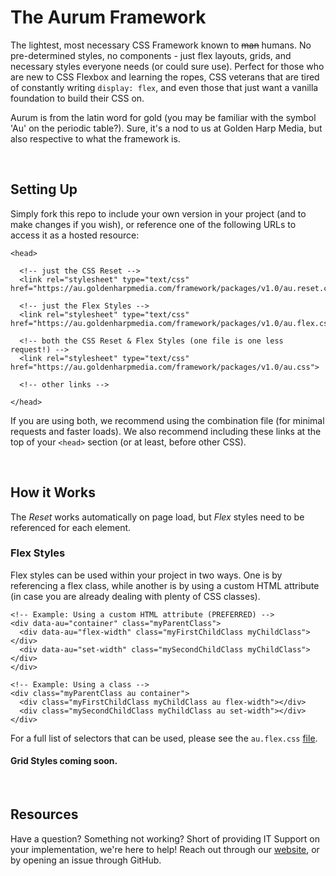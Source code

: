 # The Aurum Framework

The lightest, most necessary CSS Framework known to ~~man~~ humans. No pre-determined styles, no components - just flex layouts, grids, and necessary styles everyone needs (or could sure use). Perfect for those who are new to CSS Flexbox and learning the ropes, CSS veterans that are tired of constantly writing `display: flex`, and even those that just want a vanilla foundation to build their CSS on.

Aurum is from the latin word for gold (you may be familiar with the symbol 'Au' on the periodic table?). Sure, it's a nod to us at Golden Harp Media, but also respective to what the framework is.

<br>

## Setting Up

Simply fork this repo to include your own version in your project (and to make changes if you wish), or reference one of the following URLs to access it as a hosted resource:

```
<head>

  <!-- just the CSS Reset -->
  <link rel="stylesheet" type="text/css" href="https://au.goldenharpmedia.com/framework/packages/v1.0/au.reset.css">

  <!-- just the Flex Styles -->
  <link rel="stylesheet" type="text/css" href="https://au.goldenharpmedia.com/framework/packages/v1.0/au.flex.css">

  <!-- both the CSS Reset & Flex Styles (one file is one less request!) -->
  <link rel="stylesheet" type="text/css" href="https://au.goldenharpmedia.com/framework/packages/v1.0/au.css">

  <!-- other links -->

</head>
```

If you are using both, we recommend using the combination file (for minimal requests and faster loads). We also recommend including these links at the top of your `<head>` section (or at least, before other CSS).

<br>

## How it Works

The *Reset* works automatically on page load, but *Flex* styles need to be referenced for each element.

### Flex Styles

Flex styles can be used within your project in two ways. One is by referencing a flex class, while another is by using a custom HTML attribute (in case you are already dealing with plenty of CSS classes).

```
<!-- Example: Using a custom HTML attribute (PREFERRED) -->
<div data-au="container" class="myParentClass">
  <div data-au="flex-width" class="myFirstChildClass myChildClass"></div>
  <div data-au="set-width" class="mySecondChildClass myChildClass"></div>
</div>

<!-- Example: Using a class -->
<div class="myParentClass au container">
  <div class="myFirstChildClass myChildClass au flex-width"></div>
  <div class="mySecondChildClass myChildClass au set-width"></div>
</div>
```

For a full list of selectors that can be used, please see the `au.flex.css` [file](./packages/1.0/au.flex.css).

#### Grid Styles coming soon.

<br>

## Resources

Have a question? Something not working? Short of providing IT Support on your implementation, we're here to help! Reach out through our [website](https://goldenharpmedia.com), or by opening an issue through GitHub.

